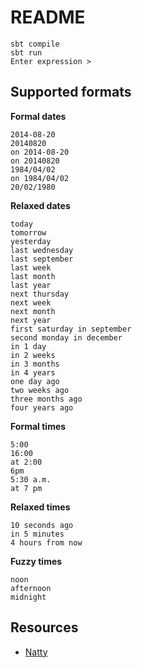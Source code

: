 # README

```
sbt compile
sbt run
Enter expression >
```

## Supported formats

**Formal dates**

```
2014-08-20
20140820
on 2014-08-20
on 20140820
1984/04/02
on 1984/04/02
20/02/1980
```

**Relaxed dates**

```
today
tomorrow
yesterday
last wednesday
last september
last week
last month
last year
next thursday
next week
next month
next year
first saturday in september
second monday in december
in 1 day
in 2 weeks
in 3 months
in 4 years
one day ago
two weeks ago
three months ago
four years ago
```

**Formal times**

```
5:00
16:00
at 2:00
6pm
5:30 a.m.
at 7 pm
```

**Relaxed times**

```
10 seconds ago
in 5 minutes
4 hours from now
```

**Fuzzy times**

```
noon
afternoon
midnight
```

## Resources

- [Natty](http://natty.joestelmach.com/)

